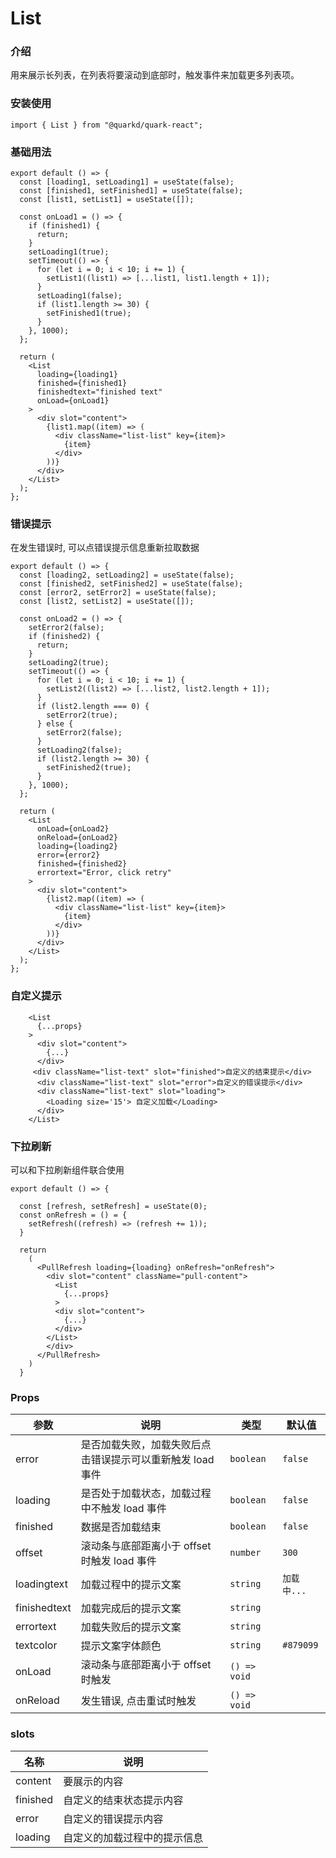 # List

### 介绍

用来展示长列表，在列表将要滚动到底部时，触发事件来加载更多列表项。

### 安装使用

```tsx
import { List } from "@quarkd/quark-react";
```

### 基础用法

```tsx
export default () => {
  const [loading1, setLoading1] = useState(false);
  const [finished1, setFinished1] = useState(false);
  const [list1, setList1] = useState([]);

  const onLoad1 = () => {
    if (finished1) {
      return;
    }
    setLoading1(true);
    setTimeout(() => {
      for (let i = 0; i < 10; i += 1) {
        setList1((list1) => [...list1, list1.length + 1]);
      }
      setLoading1(false);
      if (list1.length >= 30) {
        setFinished1(true);
      }
    }, 1000);
  };

  return (
    <List
      loading={loading1}
      finished={finished1}
      finishedtext="finished text"
      onLoad={onLoad1}
    >
      <div slot="content">
        {list1.map((item) => (
          <div className="list-list" key={item}>
            {item}
          </div>
        ))}
      </div>
    </List>
  );
};
```

### 错误提示

在发生错误时, 可以点错误提示信息重新拉取数据

```tsx
export default () => {
  const [loading2, setLoading2] = useState(false);
  const [finished2, setFinished2] = useState(false);
  const [error2, setError2] = useState(false);
  const [list2, setList2] = useState([]);

  const onLoad2 = () => {
    setError2(false);
    if (finished2) {
      return;
    }
    setLoading2(true);
    setTimeout(() => {
      for (let i = 0; i < 10; i += 1) {
        setList2((list2) => [...list2, list2.length + 1]);
      }
      if (list2.length === 0) {
        setError2(true);
      } else {
        setError2(false);
      }
      setLoading2(false);
      if (list2.length >= 30) {
        setFinished2(true);
      }
    }, 1000);
  };

  return (
    <List
      onLoad={onLoad2}
      onReload={onLoad2}
      loading={loading2}
      error={error2}
      finished={finished2}
      errortext="Error, click retry"
    >
      <div slot="content">
        {list2.map((item) => (
          <div className="list-list" key={item}>
            {item}
          </div>
        ))}
      </div>
    </List>
  );
};
```

### 自定义提示

```tsx
    <List
      {...props}
    >
      <div slot="content">
        {...}
      </div>
     <div className="list-text" slot="finished">自定义的结束提示</div>
      <div className="list-text" slot="error">自定义的错误提示</div>
      <div className="list-text" slot="loading">
        <Loading size='15'> 自定义加载</Loading>
      </div>
    </List>
```

### 下拉刷新

可以和下拉刷新组件联合使用

```tsx
export default () => {

  const [refresh, setRefresh] = useState(0);
  const onRefresh = () = {
    setRefresh((refresh) => (refresh += 1));
  }

  return
    (
      <PullRefresh loading={loading} onRefresh="onRefresh">
        <div slot="content" className="pull-content">
          <List
            {...props}
          >
          <div slot="content">
            {...}
          </div>
        </List>
        </div>
      </PullRefresh>
    )
  }
```

### Props

| 参数         | 说明                                                       | 类型         | 默认值      |
| ------------ | ---------------------------------------------------------- | ------------ | ----------- |
| error        | 是否加载失败，加载失败后点击错误提示可以重新触发 load 事件 | `boolean`    | `false`     |
| loading      | 是否处于加载状态，加载过程中不触发 load 事件               | `boolean`    | `false`     |
| finished     | 数据是否加载结束                                           | `boolean`    | `false`     |
| offset       | 滚动条与底部距离小于 offset 时触发 load 事件               | `number`     | `300`       |
| loadingtext  | 加载过程中的提示文案                                       | `string`     | `加载中...` |
| finishedtext | 加载完成后的提示文案                                       | `string`     |             |
| errortext    | 加载失败后的提示文案                                       | `string`     |             |
| textcolor    | 提示文案字体颜色                                           | `string`     | `#879099`   |
| onLoad       | 滚动条与底部距离小于 offset 时触发                         | `() => void` |             |
| onReload     | 发生错误, 点击重试时触发                                   | `() => void` |             |

### slots

| 名称     | 说明                         |
| -------- | ---------------------------- |
| content  | 要展示的内容                 |
| finished | 自定义的结束状态提示内容     |
| error    | 自定义的错误提示内容         |
| loading  | 自定义的加载过程中的提示信息 |
